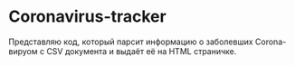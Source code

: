 # Coronavirus-tracker
Представляю код, который парсит информацию о заболевших Corona- вируом с CSV документа и выдаёт её на HTML страничке.
